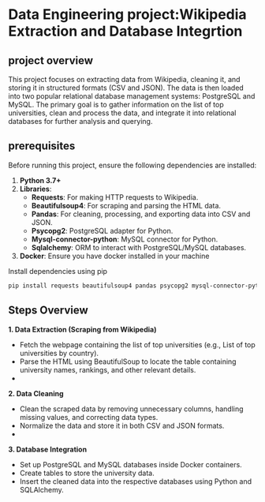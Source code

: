 # Data Engineering project:Wikipedia Extraction and Database Integrtion

## project overview
This project focuses on extracting data from Wikipedia, cleaning it, and storing it in structured formats (CSV and JSON). The data is then loaded into two popular relational database management systems: PostgreSQL and MySQL. The primary goal is to gather information on the list of top universities, clean and process the data, and integrate it into relational databases for further analysis and querying.

## prerequisites
Before running this project, ensure the following dependencies are installed:

1. **Python 3.7+**
2. **Libraries**:
      - **Requests**: For making HTTP requests to Wikipedia.
      - **Beautifulsoup4**: For scraping and parsing the HTML data.
      - **Pandas**: For cleaning, processing, and exporting data into CSV and JSON.
      - **Psycopg2**: PostgreSQL adapter for Python.
      - **Mysql-connector-python**: MySQL connector for Python.
      - **Sqlalchemy**: ORM to interact with PostgreSQL/MySQL databases.
3. **Docker**: Ensure you have docker installed in your machine

Install dependencies using pip
```bash
pip install requests beautifulsoup4 pandas psycopg2 mysql-connector-python sqlalchemy
```
## Steps Overview
**1. Data Extraction (Scraping from Wikipedia)**
- Fetch the webpage containing the list of top universities (e.g., List of top universities by country).
- Parse the HTML using BeautifulSoup to locate the table containing university names, rankings, and other relevant details.
- 
**2. Data Cleaning**
- Clean the scraped data by removing unnecessary columns, handling missing values, and correcting data types.
- Normalize the data and store it in both CSV and JSON formats.
- 
**3. Database Integration**
- Set up PostgreSQL and MySQL databases inside Docker containers.
- Create tables to store the university data.
- Insert the cleaned data into the respective databases using Python and SQLAlchemy.



